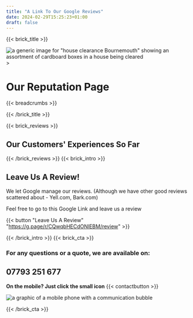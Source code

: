 ```yaml
---
title: "A Link To Our Google Reviews"
date: 2024-02-29T15:25:23+01:00
draft: false
---
```


{{< brick_title >}}                                                                                                                                                            
                                                                                                                                                                                     
   ![a generic image for "house clearance Bournemouth" showing an assortment of cardboard boxes in a house being cleared](/uploads/photos/clear1.jpg)                                                                                 >
                                                                                                                                                                                     
   # Our Reputation Page                                                                                                                                 
                                                                                                                                                                                     
   {{< breadcrumbs >}}                                                                                                                                                          
                                                                                                                                                                                    
{{< /brick_title >}}


{{< brick_reviews >}}
## Our Customers' Experiences So Far
{{< /brick_reviews >}}
{{< brick_intro >}}

## Leave Us A Review!
We let Google manage our reviews. (Although we have other good reviews scattered about - Yell.com, Bark.com)

Feel free to go to this Google Link and leave us a review

{{< button "Leave Us A Review" "https://g.page/r/CQwqbHECdONlEBM/review" >}}

{{< /brick_intro >}}
{{< brick_cta >}}
### For any questions or a quote, we are available on:
## 07793 251 677

**On the mobile? Just click the small icon** {{< contactbutton >}}

![a graphic of a mobile phone with a communication bubble](/uploads/illustrations/cuate/phone_man.png)     

{{< /brick_cta >}}
